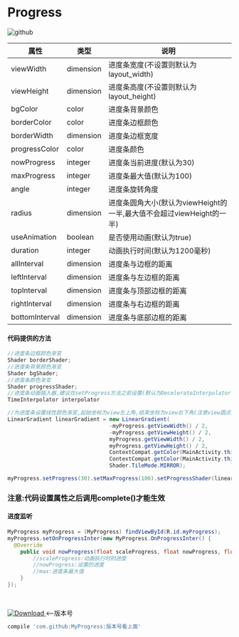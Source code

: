 # Progress
![github](https://github.com/zhongruiAndroid/Progress/blob/master/app/src/main/res/drawable/demo.gif "github")  


| 属性           | 类型      | 说明                                                                  |
|----------------|-----------|-----------------------------------------------------------------------|
| viewWidth      | dimension | 进度条宽度(不设置则默认为layout_width)                                |
| viewHeight     | dimension | 进度条高度(不设置则默认为layout_height)                               |
| bgColor        | color     | 进度条背景颜色                                                        |
| borderColor    | color     | 进度条边框颜色                                                        |
| borderWidth    | dimension | 进度条边框宽度                                                        |
| progressColor  | color     | 进度条颜色                                                            |
| nowProgress       | integer   | 进度条当前进度(默认为30)                                              |
| maxProgress    | integer   | 进度条最大值(默认为100)                                               |
| angle          | integer   | 进度条旋转角度                                                        |
| radius         | dimension | 进度条圆角大小(默认为viewHeight的一半,最大值不会超过viewHeight的一半) |
| useAnimation   | boolean   | 是否使用动画(默认为true)                                              |
| duration       | integer   | 动画执行时间(默认为1200毫秒)                                          |
| allInterval    | dimension | 进度条与边框的距离                                                    |
| leftInterval   | dimension | 进度条与左边框的距离                                                  |
| topInterval    | dimension | 进度条与顶部边框的距离                                                |
| rightInterval  | dimension | 进度条与右边框的距离                                                  |
| bottomInterval | dimension | 进度条与底部边框的距离                                                |


#### 代码提供的方法
```java
//进度条边框颜色渐变
Shader borderShader;
//进度条背景颜色渐变
Shader bgShader;
//进度条颜色渐变
Shader progressShader;
//进度条动画插入器,建议在setProgress方法之前设置(默认为DecelerateInterpolator)
TimeInterpolator interpolator

//为进度条设置线性颜色渐变,起始坐标为view左上角,结束坐标为view右下角(注意view圆点坐标在view中心)
LinearGradient linearGradient = new LinearGradient(
                                -myProgress.getViewWidth() / 2,
                                -myProgress.getViewHeight() / 2, 
                                myProgress.getViewWidth() / 2, 
                                myProgress.getViewHeight() / 2,
                                ContextCompat.getColor(MainActivity.this, R.color.green),
                                ContextCompat.getColor(MainActivity.this, R.color.blue),
                                Shader.TileMode.MIRROR);

myProgress.setProgress(30).setMaxProgress(100).setProgressShader(linearGradient).complete();
```
### 注意:代码设置属性之后调用complete()才能生效
#### 进度监听
```java
MyProgress myProgress = (MyProgress) findViewById(R.id.myProgress);
myProgress.setOnProgressInter(new MyProgress.OnProgressInter() {
  @Override
    public void nowProgress(float scaleProgress, float nowProgress, float max) {
        //scaleProgress:动画执行时的进度
        //nowProgress:设置的进度
        //max:进度条最大值
    }
});
```  

<br/> 

[ ![Download](https://api.bintray.com/packages/zhongrui/mylibrary/MyProgress/images/download.svg) ](https://bintray.com/zhongrui/mylibrary/MyProgress/_latestVersion)<--版本号
<br/> 
```gradle
compile 'com.github:MyProgress:版本号看上面'
```
